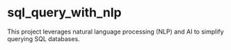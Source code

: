 # sql_query_with_nlp
This project leverages natural language processing (NLP) and AI to simplify querying SQL databases.
